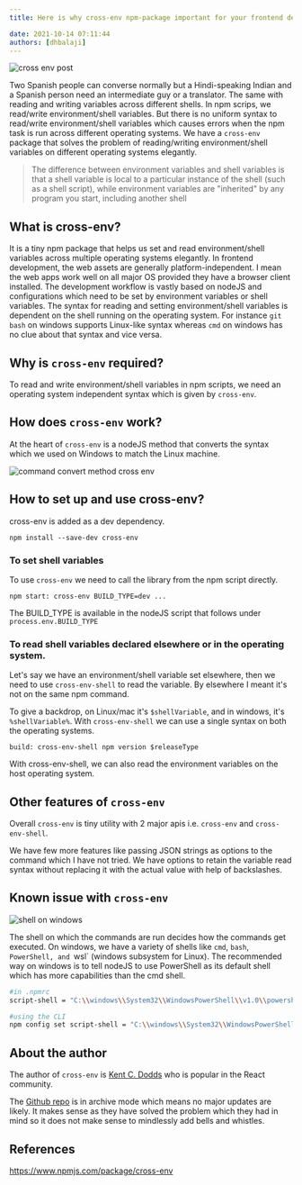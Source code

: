 ```yaml
---
title: Here is why cross-env npm-package important for your frontend development setup

date: 2021-10-14 07:11:44
authors: [dhbalaji]
---
```


![cross env post](./assets/cross-env-post.webp)

Two Spanish people can converse normally but a Hindi-speaking Indian and a Spanish person need an intermediate guy or a translator. The same with reading and writing variables across different shells. In npm scrips, we read/write environment/shell variables. But there is no uniform syntax to read/write environment/shell variables which causes errors when the npm task is run across different operating systems. We have a `cross-env` package that solves the problem of reading/writing environment/shell variables on different operating systems elegantly.
 
<!-- truncate -->
 
> The difference between environment variables and shell variables is that a shell variable is local to a particular instance of the shell (such as a shell script), while environment variables are "inherited" by any program you start, including another shell

## What is cross-env?

It is a tiny npm package that helps us set and read environment/shell variables across multiple operating systems elegantly. In frontend development, the web assets are generally platform-independent. I mean the web apps work well on all major OS provided they have a browser client installed. The development workflow is vastly based on nodeJS and configurations which need to be set by environment variables or shell variables. The syntax for reading and setting environment/shell variables is dependent on the shell running on the operating system. For instance `git bash` on windows supports Linux-like syntax whereas `cmd` on windows has no clue about that syntax and vice versa.

## Why is `cross-env` required?

To read and write environment/shell variables in npm scripts, we need an operating system independent syntax which is given by `cross-env`.

## How does `cross-env` work?

At the heart of `cross-env` is a nodeJS method that converts the syntax which we used on Windows to match the Linux machine.


![command convert method cross env](./assets/command-convert.webp)

## How to set up and use cross-env?

cross-env is added as a dev dependency. 

`npm install --save-dev cross-env`

### To set shell variables

To use `cross-env` we need to call the library from the npm script directly.

`npm start: cross-env BUILD_TYPE=dev ...`

The BUILD_TYPE is available in the nodeJS script that follows under `process.env.BUILD_TYPE`

### To read shell variables declared elsewhere or in the operating system.

Let's say we have an environment/shell variable set elsewhere, then we need to use `cross-env-shell` to read the variable. By elsewhere I meant it's not on the same npm command.

To give a backdrop, on Linux/mac it's `$shellVariable`, and in windows, it's `%shellVariable%`. With `cross-env-shell` we can use a single syntax on both the operating systems.

`build: cross-env-shell npm version $releaseType`

With cross-env-shell, we can also read the environment variables on the host operating system.

## Other features of `cross-env`

Overall `cross-env` is tiny utility with 2 major apis i.e. `cross-env` and `cross-env-shell`. 

We have few more features like passing JSON strings as options to the command which I have not tried. We have options to retain the variable read syntax without replacing it with the actual value with help of backslashes.

## Known issue with `cross-env`


![shell on windows](./assets/shell-options-windows.webp)

The shell on which the commands are run decides how the commands get executed. On windows, we have a variety of shells like `cmd`, `bash`, `PowerShell, and `wsl` (windows subsystem for Linux). The recommended way on windows is to tell nodeJS to use PowerShell as its default shell which has more capabilities than the cmd shell. 

``` bash
#in .npmrc
script-shell = "C:\\windows\\System32\\WindowsPowerShell\\v1.0\\powershell.exe"

#using the CLI
npm config set script-shell = "C:\\windows\\System32\\WindowsPowerShell\\v1.0\\powershell.exe"

```

## About the author

The author of `cross-env` is [Kent C. Dodds](https://kentcdodds.com/) who is popular in the React community.

The [Github repo](https://github.com/kentcdodds/cross-env) is in archive mode which means no major updates are likely. It makes sense as they have solved the problem which they had in mind so it does not make sense to mindlessly add bells and whistles.

## References

https://www.npmjs.com/package/cross-env
